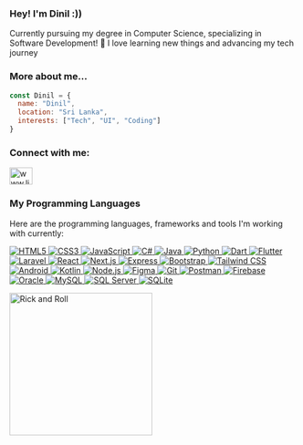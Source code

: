 ### Hey! I'm Dinil :))
Currently pursuing my degree in Computer Science, specializing in Software Development! 🤠 I love learning new things and advancing my tech journey

### More about me...
```javascript
const Dinil = {
  name: "Dinil",
  location: "Sri Lanka",
  interests: ["Tech", "UI", "Coding"]
}
```
<h3 align="left">Connect with me:</h3>
<p align="left">
<a href="https://linkedin.com/in/www.linkedin.com/in/dinil-gamage-872636248" target="blank"><img align="center" src="https://raw.githubusercontent.com/rahuldkjain/github-profile-readme-generator/master/src/images/icons/Social/linked-in-alt.svg" alt="www.linkedin.com/in/dinil-gamage-872636248" height="30" width="40" /></a>
</p>

### My Programming Languages

Here are the programming languages, frameworks and tools I'm working with currently:

<p align="center">
<p align="left">
    <a href="https://www.w3.org/html/" target="_blank" rel="noreferrer"> <img src="https://skillicons.dev/icons?i=html" alt="HTML5" /> </a>
    <a href="https://www.w3schools.com/css/" target="_blank" rel="noreferrer"> <img src="https://skillicons.dev/icons?i=css" alt="CSS3" /> </a>
    <a href="https://developer.mozilla.org/en-US/docs/Web/JavaScript" target="_blank" rel="noreferrer"> <img src="https://skillicons.dev/icons?i=js" alt="JavaScript" /> </a>
    <a href="https://www.w3schools.com/cs/" target="_blank" rel="noreferrer"> <img src="https://skillicons.dev/icons?i=cs" alt="C#" /> </a>
    <a href="https://www.java.com" target="_blank" rel="noreferrer"> <img src="https://skillicons.dev/icons?i=java" alt="Java" /> </a>
    <a href="https://www.python.org" target="_blank" rel="noreferrer"> <img src="https://skillicons.dev/icons?i=python" alt="Python" /> </a>
    <a href="https://dart.dev" target="_blank" rel="noreferrer"> <img src="https://skillicons.dev/icons?i=dart" alt="Dart" /> </a>
    <a href="https://flutter.dev" target="_blank" rel="noreferrer"> <img src="https://skillicons.dev/icons?i=flutter" alt="Flutter" /> </a>
    <a href="https://laravel.com/" target="_blank" rel="noreferrer"> <img src="https://skillicons.dev/icons?i=laravel" alt="Laravel" /> </a>
    <a href="https://reactjs.org/" target="_blank" rel="noreferrer"> <img src="https://skillicons.dev/icons?i=react" alt="React" /> </a>
    <a href="https://nextjs.org" target="_blank" rel="noreferrer"> <img src="https://skillicons.dev/icons?i=nextjs" alt="Next.js" /> </a>
    <a href="https://expressjs.com" target="_blank" rel="noreferrer"> <img src="https://skillicons.dev/icons?i=express" alt="Express" /> </a>
    <a href="https://getbootstrap.com" target="_blank" rel="noreferrer"> <img src="https://skillicons.dev/icons?i=bootstrap" alt="Bootstrap" /> </a>
    <a href="https://tailwindcss.com/" target="_blank" rel="noreferrer"> <img src="https://skillicons.dev/icons?i=tailwind" alt="Tailwind CSS" /> </a>
    <a href="https://developer.android.com" target="_blank" rel="noreferrer"> <img src="https://skillicons.dev/icons?i=androidstudio" alt="Android" /> </a>
    <a href="https://kotlinlang.org" target="_blank" rel="noreferrer"> <img src="https://skillicons.dev/icons?i=kotlin" alt="Kotlin" /> </a>
    <a href="https://nodejs.org" target="_blank" rel="noreferrer"> <img src="https://skillicons.dev/icons?i=nodejs" alt="Node.js" /> </a>
    <a href="https://www.figma.com/" target="_blank" rel="noreferrer"> <img src="https://skillicons.dev/icons?i=figma" alt="Figma" /> </a>
    <a href="https://git-scm.com/" target="_blank" rel="noreferrer"> <img src="https://skillicons.dev/icons?i=git" alt="Git" /> </a>
    <a href="https://www.postman.com/" target="_blank" rel="noreferrer"> <img src="https://skillicons.dev/icons?i=postman" alt="Postman" /> </a>
    <a href="https://firebase.google.com/" target="_blank" rel="noreferrer"> <img src="https://skillicons.dev/icons?i=firebase" alt="Firebase" /> </a>
    <a href="https://www.oracle.com/" target="_blank" rel="noreferrer"> <img src="https://skillicons.dev/icons?i=oracle" alt="Oracle" /> </a>
    <a href="https://www.mysql.com/" target="_blank" rel="noreferrer"> <img src="https://skillicons.dev/icons?i=mysql" alt="MySQL" /> </a>
    <a href="https://www.microsoft.com/en-us/sql-server" target="_blank" rel="noreferrer"> <img src="https://skillicons.dev/icons?i=sqlserver" alt="SQL Server" /> </a>
    <a href="https://www.sqlite.org/" target="_blank" rel="noreferrer"> <img src="https://skillicons.dev/icons?i=sqlite" alt="SQLite" /> </a>
</p>
</p>

<p align="left">
  <img src="https://media1.tenor.com/m/x8v1oNUOmg4AAAAd/rickroll-roll.gif" alt="Rick and Roll" width="250" />
</p>



<!--
**dinilgamage/dinilgamage** is a ✨ _special_ ✨ repository because its `README.md` (this file) appears on your GitHub profile.

Here are some ideas to get you started:

- 🔭 I’m currently working on ...
- 🌱 I’m currently learning ...
- 👯 I’m looking to collaborate on ...
- 🤔 I’m looking for help with ...
- 💬 Ask me about ...
- 📫 How to reach me: ...
- 😄 Pronouns: ...
- ⚡ Fun fact: ...
-->
